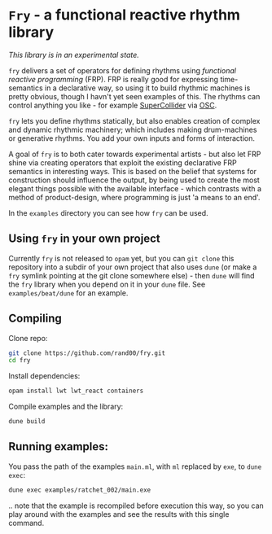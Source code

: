 # `Fry` - a functional reactive rhythm library

*This library is in an experimental state.*

`fry` delivers a set of operators for defining rhythms 
using *functional reactive programming* (FRP). 
FRP is really good for expressing time-semantics in a declarative way, 
so using it to build rhythmic machines is 
pretty obvious, though I havn't yet seen examples of this. 
The rhythms can control anything you like - for example 
[SuperCollider](https://supercollider.github.io/) via 
[OSC](https://en.wikipedia.org/wiki/Open_Sound_Control). 

`fry` lets you define rhythms statically, but also enables
creation of complex and dynamic rhythmic machinery;
which includes making drum-machines or generative rhythms. You 
add your own inputs and forms of interaction.

A goal of `fry` is to both cater towards experimental artists - 
but also let FRP shine via creating operators that exploit the existing 
declarative FRP semantics in interesting ways.
This is based on the belief that systems for construction should influence the output,
by being used to create the most elegant things possible with the available 
interface - which contrasts with a method of product-design, where 
programming is just 'a means to an end'.

In the `examples` directory you can see how `fry` can be used.

## Using `fry` in your own project

Currently `fry` is not released to `opam` yet, but you can `git clone` 
this repository into a subdir of your own
project that also uses `dune` (or make a `fry` symlink pointing at the
git clone somewhere else)  - then `dune` 
will find the `fry` library when you depend on it in your `dune` file.
See `examples/beat/dune` for an example.

## Compiling

Clone repo:
```bash
git clone https://github.com/rand00/fry.git
cd fry
```

Install dependencies:
```bash
opam install lwt lwt_react containers
```

Compile examples and the library:
```bash
dune build
```

## Running examples:

You pass the path of the examples `main.ml`, with `ml` replaced by `exe`, 
to `dune exec`:
```bash
dune exec examples/ratchet_002/main.exe
```

.. note that the example is recompiled before execution this way, so you can
play around with the examples and see the results with this single command.
